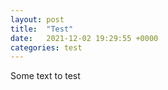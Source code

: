 ```yaml
---
layout: post
title:  "Test"
date:   2021-12-02 19:29:55 +0000
categories: test
---
```

Some text to test
